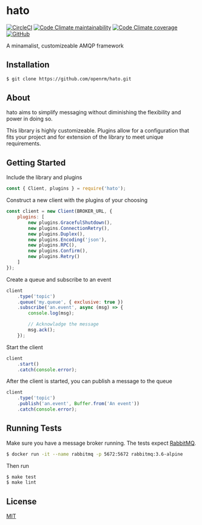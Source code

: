 # hato

[![CircleCI](https://img.shields.io/circleci/build/github/openrm/hato)](https://app.circleci.com/pipelines/github/openrm/hato?branch=master)
[![Code Climate maintainability](https://img.shields.io/codeclimate/maintainability/openrm/hato)](https://codeclimate.com/repos/5eb8c1314deafc018c000c2a/maintainability)
[![Code Climate coverage](https://img.shields.io/codeclimate/coverage/openrm/hato)](https://codeclimate.com/repos/5eb8c1314deafc018c000c2a/test_coverage)
[![GitHub](https://img.shields.io/github/license/openrm/hato)](https://github.com/openrm/hato/blob/master/LICENSE)

A minamalist, customizeable AMQP framework

## Installation
```sh
$ git clone https://github.com/openrm/hato.git
```

## About
hato aims to simplify messaging without diminishing the flexibility and power in doing so.

This library is highly customizeable. Plugins allow for a configuration that fits your project and for extension of the library to meet unique requirements.

## Getting Started

Include the library and plugins

```js
const { Client, plugins } = require('hato');
```


Construct a new client with the plugins of your choosing
```js
const client = new Client(BROKER_URL, {
    plugins: [
        new plugins.GracefulShutdown(),
        new plugins.ConnectionRetry(),
        new plugins.Duplex(),
        new plugins.Encoding('json'),
        new plugins.RPC(),
        new plugins.Confirm(),
        new plugins.Retry()
    ]
});
```

Create a queue and subscribe to an event
```js
client
    .type('topic')
    .queue('my.queue', { exclusive: true })
    .subscribe('an.event', async (msg) => {
        console.log(msg);

        // Acknowladge the message
        msg.ack();
    });
```

Start the client
```js
client
    .start()
    .catch(console.error);
````

After the client is started, you can publish a message to the queue
```js
client
    .type('topic')
    .publish('an.event', Buffer.from('An event'))
    .catch(console.error);
```

## Running Tests

Make sure you have a message broker running. The tests expect [RabbitMQ](https://www.rabbitmq.com/).

```sh
$ docker run -it --name rabbitmq -p 5672:5672 rabbitmq:3.6-alpine
```
Then run
```sh
$ make test
$ make lint
```

## License
[MIT](https://github.com/openrm/hato/blob/master/LICENSE)
